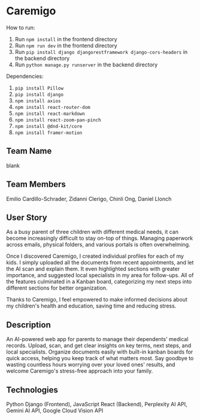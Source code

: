# Caremigo

How to run:

1. Run `npm install` in the frontend directory
2. Run `npm run dev` in the frontend directory
3. Run `pip install django djangorestframework django-cors-headers` in the backend directory
4. Run `python manage.py runserver` in the backend directory

Dependencies:
1. `pip install Pillow`
2. `pip install django`
3. `npm install axios`
3. `npm install react-router-dom`
4. `npm install react-markdown`
5. `npm install react-zoom-pan-pinch`
6. `npm install @dnd-kit/core`
7. `npm install framer-motion`

## Team Name
blank

## Team Members
Emilio Cardillo-Schrader, Zidanni Clerigo, Chinli Ong, Daniel Llonch

## User Story
As a busy parent of three children with different medical needs, it can become increasingly difficult to stay on-top of things. Managing paperwork across emails, physical folders, and various portals is often overwhelming. 

Once I discovered Caremigo, I created individual profiles for each of my kids. I simply uploaded all the documents from recent appointments, and let the AI scan and explain them. It even highlighted sections with greater importance, and suggested local specialists in my area for follow-ups. All of the features culminated in a Kanban board, categorizing my next steps into different sections for better organization.

Thanks to Caremigo, I feel empowered to make informed decisions about my children's health and education, saving time and reducing stress.

## Description
An AI-powered web app for parents to manage their dependents' medical records. Upload, scan, and get clear insights on key terms, next steps, and local specialists. Organize documents easily with built-in kanban boards for quick access, helping you keep track of what matters most. Say goodbye to wasting countless hours worrying over your loved ones' results, and welcome Caremigo's stress-free approach into your family.

## Technologies
Python Django (Frontend), JavaScript React (Backend), Perplexity AI API, Gemini AI API, Google Cloud Vision API

